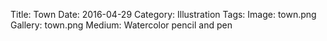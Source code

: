 Title: Town
Date: 2016-04-29
Category: Illustration
Tags: 
Image: town.png
Gallery: town.png
Medium: Watercolor pencil and pen